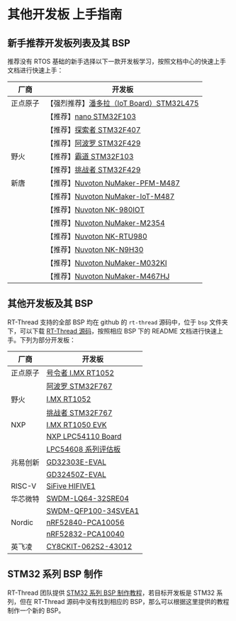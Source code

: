 # 其他开发板 上手指南

## 新手推荐开发板列表及其 BSP

推荐没有 RTOS 基础的新手选择以下一款开发板学习，按照文档中心的快速上手文档进行快速上手：

| 厂商     | 开发板                                                       |
| -------- | ------------------------------------------------------------ |
| 正点原子 | 【强烈推荐】[潘多拉（IoT Board）STM32L475](../quick-start/iot_board/quick-start.md) |
|          | 【推荐】[nano STM32F103](../quick-start/stm32f103-atk-nano/quick-start.md) |
|          | 【推荐】[探索者 STM32F407](../quick-start/stm32f407-atk-explorer/quick-start.md) |
|          | 【推荐】[阿波罗 STM32F429](../quick-start/stm32f429-atk-apolo/quick-start.md) |
| 野火     | 【推荐】[霸道 STM32F103](../quick-start/stm32f103-fire-arbitrary/quick-start.md) |
|          | 【推荐】[挑战者 STM32F429](../quick-start/stm32f429-fire-challenger/quick-start.md) |
| 新唐     | 【推荐】[Nuvoton NuMaker-PFM-M487](../quick-start/numaker-pfm-m487/quick-start.md) |
|          | 【推荐】[Nuvoton NuMaker-IoT-M487](../quick-start/numaker-iot-m487/quick-start.md) |
|          | 【推荐】[Nuvoton NK-980IOT](../quick-start/nk-980iot/quick-start.md) |
|          | 【推荐】[Nuvoton NuMaker-M2354](../quick-start/numaker-m2354/quick-start.md) |
|          | 【推荐】[Nuvoton NK-RTU980](../quick-start/nk-rtu980/quick-start.md) |
|          | 【推荐】[Nuvoton NK-N9H30](../quick-start/nk-n9h30/quick-start.md) |
|          | 【推荐】[Nuvoton NuMaker-M032KI](../quick-start/numaker-m032ki/quick-start.md) |
|          | 【推荐】[Nuvoton NuMaker-M467HJ](../quick-start/numaker-m467hj/quick-start.md) |

## 其他开发板及其 BSP

RT-Thread 支持的全部 BSP 均在 github 的 `rt-thread` 源码中，位于 `bsp` 文件夹下，可以下载 [RT-Thread 源码](https://github.com/RT-Thread/rt-thread)，按照相应 BSP 下的 README 文档进行快速上手。下列为部分开发板：

| 厂商     | 开发板           |
| -------- | ---------------- |
| 正点原子 | [号令者 I.MX RT1052](https://github.com/RT-Thread/rt-thread/tree/master/bsp/imxrt/imxrt1052-atk-commander) |
|          | [阿波罗 STM32F767](https://github.com/RT-Thread/rt-thread/tree/master/bsp/stm32/stm32f767-atk-apollo) |
| 野火 | [I.MX RT1052](https://github.com/RT-Thread/rt-thread/tree/master/bsp/imxrt/imxrt1052-fire-pro) |
|      | [挑战者 STM32F767](https://github.com/RT-Thread/rt-thread/tree/master/bsp/stm32/stm32f767-fire-challenger-v1) |
| NXP | [I.MX RT1050 EVK](https://github.com/RT-Thread/rt-thread/tree/master/bsp/imxrt/imxrt1052-nxp-evk) |
| | [NXP LPC54110 Board](https://github.com/RT-Thread/rt-thread/tree/master/bsp/lpc54114-lite) |
| | [LPC54608 系列评估板](https://github.com/RT-Thread/rt-thread/tree/master/bsp/lpc54608-LPCXpresso) |
| 兆易创新 | [GD32303E-EVAL](https://github.com/RT-Thread/rt-thread/tree/master/bsp/gd32303e-eval) |
| | [GD32450Z-EVAL](https://github.com/RT-Thread/rt-thread/tree/master/bsp/gd32450z-eval) |
| RISC-V | [SiFive HIFIVE1](https://github.com/RT-Thread/rt-thread/tree/master/bsp/hifive1) |
| 华芯微特 | [SWDM-LQ64-32SRE04](https://github.com/RT-Thread/rt-thread/tree/master/bsp/synwit/swm320) |
|  | [SWDM-QFP100-34SVEA1](https://github.com/RT-Thread/rt-thread/tree/master/bsp/synwit/swm341) |
| Nordic | [nRF52840-PCA10056](https://github.com/RT-Thread/rt-thread/tree/master/bsp/nrf5x/nrf52840) |
|  | [nRF52832-PCA10040](https://github.com/RT-Thread/rt-thread/tree/master/bsp/nrf5x/nrf52832) |
| 英飞凌 | [CY8CKIT-062S2-43012](../quick-start/CY8CKIT-062S2-43012/quick-start.md) |

## STM32 系列 BSP 制作

RT-Thread 团队提供  [STM32 系列 BSP 制作教程](https://github.com/RT-Thread/rt-thread/blob/master/bsp/stm32/docs/STM32%E7%B3%BB%E5%88%97BSP%E5%88%B6%E4%BD%9C%E6%95%99%E7%A8%8B.md)，若目标开发板是 STM32 系列，但在 RT-Thread 源码中没有找到相应的 BSP，那么可以根据这里提供的教程制作一个新的 BSP。
